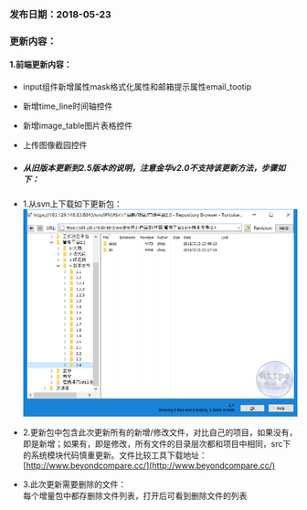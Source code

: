### 发布日期：2018-05-23

### 更新内容：

#### 1.前端更新内容：

* input组件新增属性mask格式化属性和邮箱提示属性email_tootip
* 新增time_line时间轴控件
* 新增image_table图片表格控件
* 上传图像截园控件



* ##### 从旧版本更新到2.5版本的说明，注意金华v2.0不支持该更新方法，步骤如下：
* 1.从svn上下载如下更新包：  
![](/assets/V2.4_1.png)
* 2.更新包中包含此次更新所有的新增/修改文件，对比自己的项目，如果没有，即是新增；如果有，即是修改，所有文件的目录层次都和项目中相同，src下的系统模块代码慎重更新。文件比较工具下载地址：[http://www.beyondcompare.cc/](http://www.beyondcompare.cc/)

* 3.此次更新需要删除的文件：  
  每个增量包中都存删除文件列表，打开后可看到删除文件的列表



